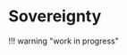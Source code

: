 # Sovereignty


!!! warning "work in progress"


<!--

Lord Jesus Christ
Son of the living God
Have mercy on me, a sinner


In the year 2525
If man is still alive...

Is there still mining pools?

~50 million sovereigns
12 billion subjects

The subjects work and save and spend,
 working with one sovereign or another.
If their sovereign is strong, they can
 save and retire and live a comfortable
 life.
Otherwise, they either find a better sovereign,
 or become a sovereign.
No one is denied the opportunity, except by
 act by God.

There is no more block subsidy.
Miners are on-chain settlement exchanges,
 turning lightning wallets into sovereign
 wealth allocations, final international
 settlement.
Miners, hy necessity, are sovereign.
Do you need a pool?
Only if your time preference is small.
Or, if the long tail of hashrate can compete.
But does it need to? It'd be a game only
 available to existing sovereigns.
Do existing sovereigns need a pool?
No.
Sovereigns compete, and if they pool, they
 are better off merging, creating a
 sovereign dynasty that hashes with their
 combined hashrate.

The only reason to pool is to get paid
 earlier than your hashrate would
 reasonably allow.
What kind of sovereign needs money that
 quickly, and is still a sovereign.
A pool is a sign of a weak sovereign.

Hashing is a game amongst sovereigns,
 making or breaking the sovereign while
 subjects quietly raise to their own sovereignty.
The smart money avoids it.
Only the strong survive in hashing.
Pools are a farce, and can only sustain
 temporarily under fiat.
The real game is and will always be
 solo mining.


-->
